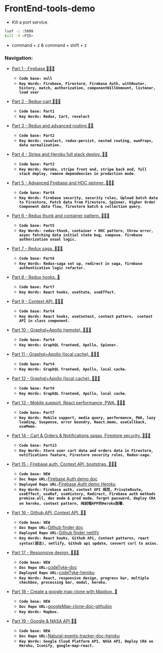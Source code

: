 # FrontEnd-tools-demo

- Kill a port service.
```bash
lsof -i :5000
kill -9 <PID>
```

- command + z  & command + shift + z

### Navigation:

- [Part 1 - Firebase :gem::gem::gem:](https://github.com/DonghaoWu/Frontend-tools-demo/blob/master/React-Firebase/Firebase.md)
    - __`Code base: null`__
    - __`Key Words: Firebase, Firestore, Firebase Auth, withRouter, history, match, authorization, componentWillUnmount, listener, load user`__

- [Part 2 - Redux-cart :gem::gem::gem:](https://github.com/DonghaoWu/Frontend-tools-demo/blob/master/Redux-Cart/Redux-cart.md)
    - __`Code base: Part1`__ 
    - __`Key Words: Redux, Cart, reselect`__

- [Part 3 - Redux and advanced routing :gem::gem:](https://github.com/DonghaoWu/Frontend-tools-demo/blob/master/Redux-Advanced-Routing/Redux-Advanced-Routing.md)
    - __`Code base: Part2`__  
    - __`Key Words: reselect, redux-persist, nested routing, ownProps, data normalization.`__

- [Part 4 - Stripe and Heroku full stack deploy. :gem::gem:](https://github.com/DonghaoWu/Frontend-tools-demo/blob/master/Stripe-Deploy/Stripe-Deploy.md)
    - __`Code base: Part3`__
    - __`Key Words: Heroku, stripe front end, stripe back end, full stack deploy, remove dependencies in production mode.`__

- [Part 5 - Advanced Firebase and HOC spinner. :gem::gem::gem:](https://github.com/DonghaoWu/Frontend-tools-demo/blob/master/Advanced-Firebase-HOC/Advanced-Firebase-HOC.md)
    - __`Code base: Part4`__
    - __`Key Words: Firebase security, security rules, Upload batch data to Firestore, Fetch data from Firestore, Spinner, Higher Order Component data flow, firestore batch & collection query.`__

- [Part 6 - Redux thunk and container pattern. :gem::gem::gem:](https://github.com/DonghaoWu/Frontend-tools-demo/blob/master/Redux-thunk%2BContainer-component/Redux-thunk%2BContainer-component.md)
    - __`Code base: Part5`__
    - __`Key Words: redux-thunk, container + HOC pattern, throw error, async fetching data initial state bug, compose. firebase authorization usual logic.`__

- [Part 7 - Redux saga. :gem::gem::gem:](https://github.com/DonghaoWu/Frontend-tools-demo/blob/master/Redux-saga/Reudx-saga.md)
    - __`Code base: Part6`__
    - __`Key Words: Redux-saga set up, redirect in saga, firebase authentication logic refactor.`__

- [Part 8 - Redux hooks. :gem:](https://github.com/DonghaoWu/Frontend-tools-demo/blob/master/React-Hooks/React-Hooks.md)
    - __`Code base: Part7`__
    - __`Key Words: React hooks, useState, useEffect.`__

- [Part 9 - Context API. :gem::gem::gem:](https://github.com/DonghaoWu/Frontend-tools-demo/blob/master/Context-API/Conterxt-API.md)
    - __`Code base: Part4`__ 
    - __`Key Words: React hooks, useContext, context pattern， context API in class component.`__

- [Part 10 - Graphql+Apollo (remote). :gem::gem::gem:](https://github.com/DonghaoWu/Frontend-tools-demo/blob/master/GraphQL-Apollo/GraphQL-Apollo(remote).md)
    - __`Code base: Part4`__ 
    - __`Key Words: GraphQL frontend, Apollo, Spinner.`__

- [Part 11 - Graphql+Apollo (local cache). :gem::gem::gem:](https://github.com/DonghaoWu/Frontend-tools-demo/blob/master/GraphQL-Apollo/GraphQL-Apollo(local).md)
    - __`Code base: Part4`__ 
    - __`Key Words: GraphQL frontend, Apollo, local cache.`__

- [Part 12 - Graphql+Apollo (local cache). :gem::gem::gem:](https://github.com/DonghaoWu/Frontend-tools-demo/blob/master/GraphQL-Apollo/GraplQL-Apollo(practice).md)
    - __`Code base: Part4`__ 
    - __`Key Words: GraphQL frontend, Apollo, local cache.`__

- [Part 13 - Mobile support, React performance, PWA. :gem::gem::gem:](https://github.com/DonghaoWu/Frontend-tools-demo/blob/master/Mobile-Performance-PWA/Mobile-Performance-PWA.md)
    - __`Code base: Part7`__ 
    - __`Key Words: Mobile support, media query, performance, PWA, lazy loading, Suspense, error boundry, React.memo, useCallback, useMemo.`__

- [Part 14 - Cart & Orders & Notifications sagas, Firestore security. :gem::gem::gem:](https://github.com/DonghaoWu/Frontend-tools-demo/blob/master/Firebase-Cart-Orders-Notifications/Firebase-Cart-Orders-Notifications.md)
    - __`Code base: Part13`__ 
    - __`Key Words: Store user cart data and orders data in Firestore, notifications feature, Firestore security rules, Redux-saga.`__

- [Part 15 - Firebase auth, Context API, bootstrap. :gem::gem::gem:](https://github.com/DonghaoWu/Frontend-tools-demo/blob/master/Firebase-ContextAPI-Auth/Firebase-ContextAPI-AUTH.md)
    - __`Code base: NEW`__
    - __`Doc Repo URL:`__[Firebase Auth demo doc](https://github.com/DonghaoWu/Frontend-tools-demo/tree/master/Firebase-ContextAPI-Auth)
    - __`Deployed Repo URL:`__[Firebase Auth demo Heroku](https://github.com/DonghaoWu/auth-demo-heroku) 
    - __`Key Words: Firebase auth, context API 规范, PrivateRoute, useEffect, useRef, useHistory, Redirect, Firebase auth methods promise.all, dev mode & prod mode, forgot password, deploy CRA on heroku, context pattern, 纯前端APP的Heroku部署.`__

- [Part 16 - Github API, Context API. :gem::gem:](https://github.com/DonghaoWu/github-finder-doc/blob/main/GithubAPI-ContextAPI.md)
    - __`Code base: NEW`__ 
    - __`Doc Repo URL:`__[Github finder doc](https://github.com/DonghaoWu/github-finder-doc)
    - __`Deployed Repo URL:`__[Github finder netlify](https://github.com/DonghaoWu/github-finder-netlify)
    - __`Key Words: React hooks, Github APi, Context patterns, react syntax(语法), netlify, Github api update, convert curl to axios.`__

- [Part 17 - Responsive design. :gem::gem::gem:](https://github.com/DonghaoWu/codeTyke-doc/blob/main/README.md)
    - __`Code base: NEW`__ 
    - __`Doc Repo URL:`__[codeTyke-doc](https://github.com/DonghaoWu/codeTyke-doc)
    - __`Deployed Repo URL:`__[codeTyke-heroku](https://github.com/DonghaoWu/codeTyke-heroku)
    - __`Key Words: React, responsive design, progress bar, multiple checkbox, processing bar, modal, heroku.`__

- [Part 18 - Create a google map clone with Mapbox. :gem:](https://github.com/DonghaoWu/googleMap-clone-doc-githubio/blob/main/README.md)
    - __`Code base: NEW`__ 
    - __`Doc Repo URL:`__[googleMap-clone-doc-githubio](https://github.com/DonghaoWu/googleMap-clone-doc-githubio)
    - __`Key Words: Mapbox.`__

- [Part 19 - Google & NASA API :gem::gem:](https://github.com/DonghaoWu/natural-events-tracker-doc-heroku/blob/main/GoogleMap-NASA-API.md)
    - __`Code base: NEW`__ 
    - __`Doc Repo URL:`__[Natural-events-tracker-doc-heroku](https://github.com/DonghaoWu/natural-events-tracker-doc-heroku)
    - __`Key Words: Google Cloud Platform API, NASA API, Deploy CRA on Heroku, Iconify, google-map-react.`__